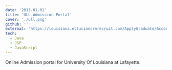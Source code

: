 ```yaml
---
date: '2013-01-01'
title: 'ULL Admission Portal'
cover: './ull.png'
github: ''
external: 'https://louisiana.elluciancrmrecruit.com/ApplyGraduate/Account/Login?ReturnUrl=%2fApplyGraduate'
tech:
  - Java
  - JSP
  - JavaScript
---
```


Online Admission portal for University Of Louisiana at Lafayette.
